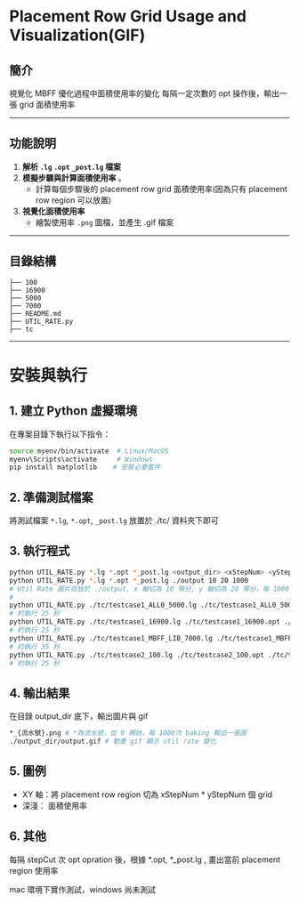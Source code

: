 # Placement Row Grid Usage and Visualization(GIF)

## 簡介
視覺化 MBFF 優化過程中面積使用率的變化
每隔一定次數的 opt 操作後，輸出一張 grid 面積使用率

---

## 功能說明
1. **解析 `.lg` `.opt` `_post.lg` 檔案**  
3. **模擬步驟與計算面積使用率**  。
   - 計算每個步驟後的 placement row grid 面積使用率(因為只有 placement row region 可以放置)
4. **視覺化面積使用率**  
   - 繪製使用率 `.png` 圖檔，並產生 .gif 檔案

---

## 目錄結構
```plaintext
├── 100
├── 16900
├── 5000
├── 7000
├── README.md
├── UTIL_RATE.py
├── tc

```

---

# 安裝與執行

## 1. 建立 Python 虛擬環境
在專案目錄下執行以下指令：

```bash
source myenv/bin/activate  # Linux/MacOS
myenv\Scripts\activate     # Windows
pip install matplotlib    # 安裝必要套件
```

## 2. 準備測試檔案
將測試檔案 `*.lg`, `*.opt`, `_post.lg` 放置於 ./tc/ 資料夾下即可

## 3. 執行程式
```bash
python UTIL_RATE.py *.lg *.opt *_post.lg <output_dir> <xStepNum> <yStepNum> <stepCut>
python UTIL_RATE.py *.lg *.opt *_post.lg ./output 10 20 1000
# Util Rate 圖片存放於 ./output, x 軸切為 10 等分, y 軸切為 20 等分，每 1000次 opt 繪製圖片與gif
#
python UTIL_RATE.py ./tc/testcase1_ALL0_5000.lg ./tc/testcase1_ALL0_5000.opt ./tc/testcase1_ALL0_5000_post.lg ./5000 16 16 100
# 約執行 25 秒
python UTIL_RATE.py ./tc/testcase1_16900.lg ./tc/testcase1_16900.opt ./tc/testcase1_16900_post.lg ./16900 10 10 50
# 約執行 25 秒
python UTIL_RATE.py ./tc/testcase1_MBFF_LIB_7000.lg ./tc/testcase1_MBFF_LIB_7000.opt ./tc/testcase1_MBFF_LIB_7000_post.lg ./7000 20 20 400
# 約執行 35 秒
python UTIL_RATE.py ./tc/testcase2_100.lg ./tc/testcase2_100.opt ./tc/testcase2_100_post.lg ./100 20 20 100
# 約執行 25 秒
```

## 4. 輸出結果
在目錄 output_dir 底下，輸出圖片與 gif
```bash
*_{流水號}.png # *為流水號，從 0 開始，每 1000次 baking 輸出一張圖
./output_dir/output.gif # 動畫 gif 顯示 util rate 變化
```

## 5. 圖例
- XY 軸：將 placement row region 切為 xStepNum * yStepNum 個 grid
- 深淺： 面積使用率

## 6. 其他
每隔 stepCut 次 opt opration 後，根據 *.opt, *_post.lg , 畫出當前 placement region 使用率

mac 環境下實作測試，windows 尚未測試


